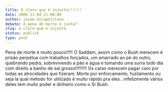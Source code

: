 ```yaml
---
title: É claro que é injusta!!!!!!
date: 2006-11-04 21:00:00
author: jaime.nilopolitano
debate: A pena de morte é justa?
slug: e-claro-que-e-injusta
status: publish 
type: post
---
```


Pena de morte é muito pouco!!!!! O Saddam, assim como o Bush merecem é prisão perpétua com trabalhos forçados, um amarrado ao pé do outro, quebrando pedra, sobrevivendo a pão e água e tomando uma surra todo dia com direito a banho de sal grosso!!!!!!!!! Os caras merecem pagar caro por todas as atrocidades que fizeram. Morte por enforcamento, fuzilamento ou seja lá qual método for utilizado é muito rápido pra eles.. infelizmente vários deles tem muito poder e dinheiro como o Sr Bush.
